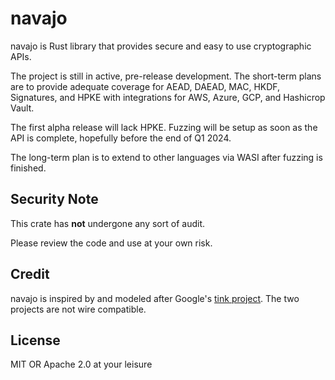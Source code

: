 # navajo

navajo is Rust library that provides secure and easy to use cryptographic APIs.

The project is still in active, pre-release development. The short-term plans
are to provide adequate coverage for AEAD, DAEAD, MAC, HKDF, Signatures, and
HPKE with integrations for AWS, Azure, GCP, and Hashicrop Vault.

The first alpha release will lack HPKE. Fuzzing will be setup as soon as the API
is complete, hopefully before the end of Q1 2024.

The long-term plan is to extend to other languages via WASI after fuzzing is finished.

## Security Note

This crate has **not** undergone any sort of audit.

Please review the code and use at your own risk.

## Credit

navajo is inspired by and modeled after Google's [tink
project](https://github.com/google/tink). The two projects are not wire
compatible.

## License

MIT OR Apache 2.0 at your leisure
